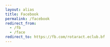 ```yaml
---
layout: alias
title: Facebook
permalink: /facebook
redirect_from:
  - /fb
  - /face
redirect_to: https://fb.com/rotaract.eclub.bf
---
```

